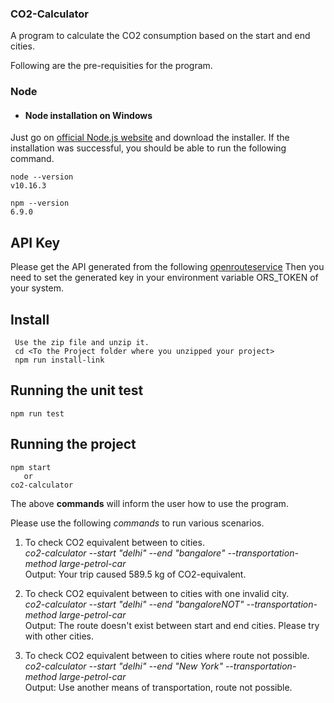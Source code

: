 ### CO2-Calculator
A program to calculate the CO2 consumption based on the start and end cities.

Following are the pre-requisities for the program.
### Node
- #### Node installation on Windows

Just go on [official Node.js website](https://nodejs.org/) and download the installer.
If the installation was successful, you should be able to run the following command.

    node --version
    v10.16.3

    npm --version
    6.9.0

## API Key
Please get the API generated from the following [openrouteservice](https://openrouteservice.org/)
Then you need to set the generated key in your environment variable ORS_TOKEN of your system.

## Install

     Use the zip file and unzip it.
     cd <To the Project folder where you unzipped your project>
     npm run install-link

## Running the unit test

    npm run test
    
## Running the project

    npm start
       or
    co2-calculator

The above **commands** will inform the user how to use the program. 

Please use the following *commands* to run various scenarios.
1.  To check CO2 equivalent between to cities.\
   *co2-calculator --start "delhi" --end "bangalore" --transportation-method large-petrol-car*\
    Output: Your trip caused 589.5 kg of CO2-equivalent.

2. To check CO2 equivalent between to cities with one invalid city.\
  *co2-calculator --start "delhi" --end "bangaloreNOT" --transportation-method large-petrol-car*\
   Output: The route doesn't exist between start and end cities. Please try with other cities.

3. To check CO2 equivalent between to cities where route not possible.\
  *co2-calculator --start "delhi" --end "New York" --transportation-method large-petrol-car*\
   Output: Use another means of transportation, route not possible.
